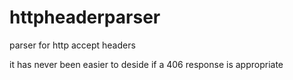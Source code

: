 httpheaderparser
================

parser for http accept headers

it has never been easier to deside if a 406 response is appropriate

